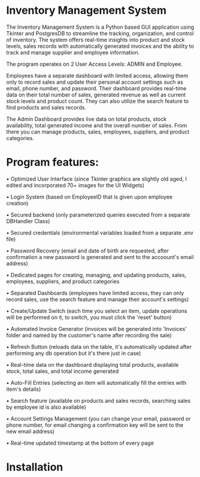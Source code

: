 # Inventory Management System

The Inventory Management System is a Python based GUI application using Tkinter and PostgresDB to streamline the tracking, organization, and control of inventory.
The system offers real-time insights into product and stock levels, sales records with automatically generated invoices and the ability to track and manage supplier and employee information.


The program operates on 2 User Access Levels: ADMIN and Employee. 


Employees have a separate dashboard with limited access, allowing them only to record sales and update their personal account settings such as email, phone number, and password.
Their dashboard provides real-time data on their total number of sales, generated revenue as well as current stock levels and product count. They can also utilize the search feature to find products and sales records.


The Admin Dashboard provides live data on total products, stock availability, total generated income and the overall number of sales. From there you can manage products, sales, employees, suppliers, and product categories.


# Program features:


• Optimized User Interface (since Tkinter graphics are slightly old aged, I edited and incorporated 70+ images for the UI Widgets)

• Login System  (based on EmployeeID that is given upon employee creation)

• Secured backend  (only parameterized queries executed from a separate DBHandler Class)

• Secured credentials  (environmental variables loaded from a separate .env file)

• Password Recovery  (email and date of birth are requested, after confirmation a new password is generated and sent to the accoount's email address)

• Dedicated pages for creating, managing, and updating products, sales, employees, suppliers, and product categories

• Separated Dashboards  (employees have limited access, they can only record sales, use the search feature and manage their account's settings)

• Create/Update Switch  (each time you select an item, update operations will be performed on it, to switch, you must click the 'reset' button)

• Automated Invoice Generator  (invoices will be generated into 'Invoices' folder and named by the customer's name after recording the sale)

• Refresh Button  (reloads data on the table, it's automatically updated after performing any db operation but it's there just in case)

• Real-time data on the dashboard displaying total products, available stock, total sales, and total income generated

• Auto-Fill Entries  (selecting an item will automatically fill the entries with item's details)

• Search feature  (available on products and sales records, searching sales by employee id is also available)

• Account Settings Management  (you can change your email, password or phone number, for email changing a confirmation key will be sent to the new email address)

• Real-time updated timestamp at the bottom of every page


# Installation
 
